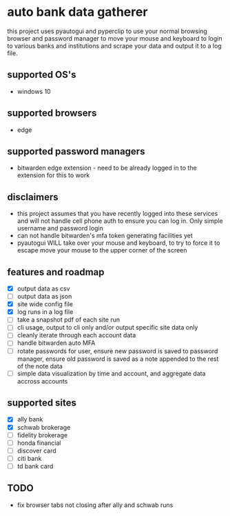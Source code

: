 # auto bank data gatherer
this project uses pyautogui and pyperclip to use your normal browsing browser and password manager to move your mouse and keyboard to login to various banks and institutions and scrape your data and output it to a log file.

## supported OS's
* windows 10

## supported browsers
* edge

## supported password managers
* bitwarden edge extension - need to be already logged in to the extension for this to work

## disclaimers
* this project assumes that you have recently logged into these services and will not handle cell phone auth to ensure you can log in. Only simple username and password login
* can not handle bitwarden's mfa token generating facilities yet
* pyautogui WILL take over your mouse and keyboard, to try to force it to escape move your mouse to the upper corner of the screen

## features and roadmap
- [x] output data as csv
- [ ] output data as json
- [x] site wide config file
- [X] log runs in a log file
- [ ] take a snapshot pdf of each site run
- [ ] cli usage, output to cli only and/or output specific site data only
- [ ] cleanly iterate through each account data
- [ ] handle bitwarden auto MFA
- [ ] rotate passwords for user, ensure new password is saved to password manager, ensure old password is saved as a note appended to the rest of the note data
- [ ] simple data visualization by time and account, and aggregate data accross accounts

## supported sites
- [x] ally bank
- [x] schwab brokerage
- [ ] fidelity brokerage
- [ ] honda financial
- [ ] discover card
- [ ] citi bank
- [ ] td bank card

## TODO
- fix browser tabs not closing after ally and schwab runs

